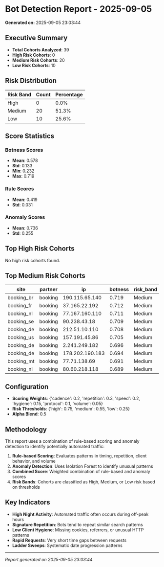 # Bot Detection Report - 2025-09-05

**Generated on:** 2025-09-05 23:03:44

## Executive Summary

- **Total Cohorts Analyzed**: 39
- **High Risk Cohorts**: 0
- **Medium Risk Cohorts**: 20
- **Low Risk Cohorts**: 10

## Risk Distribution

| Risk Band | Count | Percentage |
|-----------|-------|------------|
| High      | 0 | 0.0% |
| Medium    | 20 | 51.3% |
| Low       | 10 | 25.6% |

## Score Statistics

### Botness Scores
- **Mean**: 0.578
- **Std**: 0.133
- **Min**: 0.232
- **Max**: 0.719

### Rule Scores
- **Mean**: 0.419
- **Std**: 0.031

### Anomaly Scores
- **Mean**: 0.736
- **Std**: 0.255

## Top High Risk Cohorts

No high risk cohorts found.

## Top Medium Risk Cohorts

| site | partner | ip | botness | risk_band | n_events | night_share | top_signature_share | ladder_sweep |
| --- | --- | --- | --- | --- | --- | --- | --- | --- |
| booking_br | booking | 190.115.65.140 | 0.719 | Medium | 5 | 100.0 | 0.0 | False |
| booking_fr | booking | 37.165.22.192 | 0.712 | Medium | 5 | 100.0 | 0.0 | False |
| booking_nl | booking | 77.167.160.110 | 0.711 | Medium | 5 | 100.0 | 0.0 | False |
| booking_se | booking | 90.238.43.18 | 0.709 | Medium | 5 | 100.0 | 0.0 | False |
| booking_de | booking | 212.51.10.110 | 0.708 | Medium | 5 | 100.0 | 0.0 | False |
| booking_us | booking | 157.191.45.86 | 0.705 | Medium | 5 | 100.0 | 0.0 | False |
| booking_de | booking | 2.241.249.182 | 0.696 | Medium | 5 | 100.0 | 0.0 | False |
| booking_de | booking | 178.202.190.183 | 0.694 | Medium | 5 | 100.0 | 0.0 | False |
| booking_mt | booking | 77.71.138.69 | 0.691 | Medium | 5 | 100.0 | 0.0 | False |
| booking_nl | booking | 80.60.218.118 | 0.689 | Medium | 6 | 100.0 | 0.0 | False |

## Configuration

- **Scoring Weights**: {'cadence': 0.2, 'repetition': 0.3, 'speed': 0.2, 'hygiene': 0.15, 'protocol': 0.1, 'volume': 0.05}
- **Risk Thresholds**: {'high': 0.75, 'medium': 0.55, 'low': 0.25}
- **Alpha Blend**: 0.5

## Methodology

This report uses a combination of rule-based scoring and anomaly detection to identify potentially automated traffic:

1. **Rule-based Scoring**: Evaluates patterns in timing, repetition, client behavior, and volume
2. **Anomaly Detection**: Uses Isolation Forest to identify unusual patterns
3. **Combined Score**: Weighted combination of rule-based and anomaly scores
4. **Risk Bands**: Cohorts are classified as High, Medium, or Low risk based on thresholds

## Key Indicators

- **High Night Activity**: Automated traffic often occurs during off-peak hours
- **Signature Repetition**: Bots tend to repeat similar search patterns
- **Low Client Hygiene**: Missing cookies, referrers, or unusual HTTP patterns
- **Rapid Requests**: Very short time gaps between requests
- **Ladder Sweeps**: Systematic date progression patterns

---
*Report generated on 2025-09-05 23:03:44*

